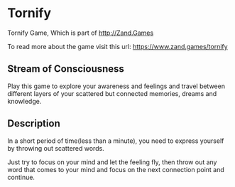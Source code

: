 # Tornify
Tornify Game, Which is part of http://Zand.Games

To read more about the game visit this url: https://www.zand.games/tornify

## Stream of Consciousness
Play this game to explore your awareness and feelings and travel between different layers of your scattered but connected memories, dreams and knowledge.

## Description
In a short period of time(less than a minute), you need to express yourself by throwing out scattered words. 

Just try to focus on your mind and let the feeling fly, then throw out any word that comes to your mind and focus on the next connection point and continue. 
